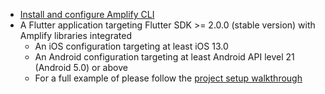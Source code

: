 * [Install and configure Amplify CLI](https://docs.amplify.aws/cli/start/install)
* A Flutter application targeting Flutter SDK >= 2.0.0 (stable version) with Amplify libraries integrated
    * An iOS configuration targeting at least iOS 13.0
    * An Android configuration targeting at least Android API level 21 (Android 5.0) or above
    * For a full example of please follow the [project setup walkthrough](~/lib/project-setup/create-application.md)

<inline-fragment platform="flutter" src="~/lib/project-setup/fragments/native_common/prereq/flutter_null_safety.md"></inline-fragment>
